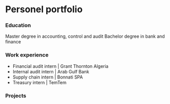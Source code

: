 # Personel portfolio

### Education
Master degree in accounting, control and audit
Bachelor degree in bank and finance
### Work experience
- Financial audit intern | Grant Thornton Algeria
- Internal audit intern | Arab Gulf Bank
- Supply chain intern | Bonnati SPA
- Treasury intern | TemTem
### Projects
